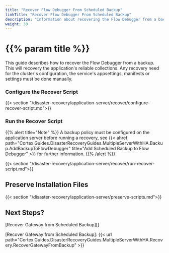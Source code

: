 ```yaml
---
title: "Recover Flow Debugger From Scheduled Backup"
linkTitle: "Recover Flow Debugger From Scheduled Backup"
description: "Information about recovering the Flow Debugger from a backup."
weight: 30
---
```


# {{% param title %}}

This guide describes how to recover the Flow Debugger from a backup. This will recovery the application's reliable collections. Any recovery need for the cluster's configuration, the service's appsettings, manifests or settings must be done manually.

### Configure the Recover Script

{{< section "/disaster-recovery/application-server/recover/configure-recover-script.md">}}

### Run the Recover Script

{{% alert title="Note" %}}
A backup policy must be configured on the application server before running a recovery, see {{< ahref path="Cortex.Guides.DisasterRecoveryGuides.MultipleServerWithHA.Backup.AddBackupToFlowDebugger" title="Add Scheduled Backup to Flow Debugger" >}} for further information.
{{% /alert %}}

{{< section "/disaster-recovery/application-server/recover/run-recover-script.md">}}

## Preserve Installation Files

{{< section "/disaster-recovery/application-server/preserve-scripts.md">}}

## Next Steps?

[Recover Gateway from Scheduled Backup][]

[Recover Gateway from Scheduled Backup]: {{< url path="Cortex.Guides.DisasterRecoveryGuides.MultipleServerWithHA.Recovery.RecoverGatewayFromBackup" >}}